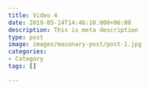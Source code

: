 ```yaml
---
title: Video 4
date: 2019-05-14T14:46:10.000+06:00
description: This is meta description
type: post
image: images/masonary-post/post-1.jpg
categories:
- Category
tags: []

---
```


